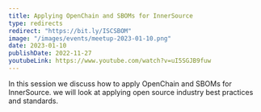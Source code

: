 ```yaml
---
title: Applying OpenChain and SBOMs for InnerSource
type: redirects
redirect: "https://bit.ly/ISCSBOM"
image: "/images/events/meetup-2023-01-10.png"
date: 2023-01-10
publishDate: 2022-11-27
youtubeLink: https://www.youtube.com/watch?v=uI5SGJB9fuw
---
```


In this session we discuss how to apply OpenChain and  SBOMs for InnerSource. we will look at applying open source industry best practices and standards.